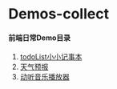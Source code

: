 # Demos-collect
#### 前端日常Demo目录
1. [todoList小小记事本](./todo-list/README.md)
2. [天气预报](./weather-forecast/README.md)
3. [动听音乐播放器](./music-player/README.md)